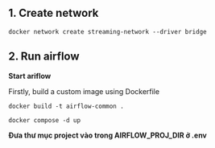 ## 1. Create network

```shell
docker network create streaming-network --driver bridge
```

## 2. Run airflow

**Start ariflow**

Firstly, build a custom image using Dockerfile

```shell
docker build -t airflow-common .
```

```shell
docker compose -d up
```

**Đưa thư mục project vào trong AIRFLOW_PROJ_DIR ở .env**

